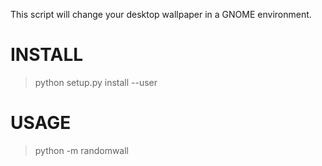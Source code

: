 This script will change your desktop wallpaper in a GNOME environment.

# INSTALL

> python setup.py install --user

# USAGE

> python -m randomwall
